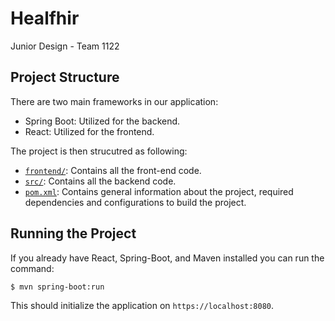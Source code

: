 # Healfhir

Junior Design - Team 1122

## Project Structure
There are two main frameworks in our application:

- Spring Boot: Utilized for the backend.
- React: Utilized for the frontend.

The project is then strucutred as following:
- [`frontend/`](frontend): Contains all the front-end code.
- [`src/`](src): Contains all the backend code.
- [`pom.xml`](pom.xml): Contains general information about the project, required dependencies and configurations to build the project.

## Running the Project

If you already have React, Spring-Boot, and Maven installed you can run the command:

```console
$ mvn spring-boot:run
```

This should initialize the application on `https://localhost:8080`.
